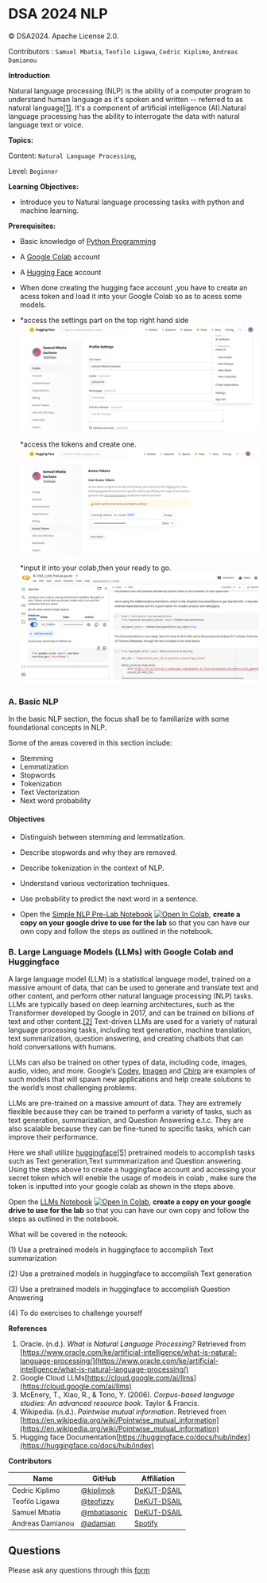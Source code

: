 # DSA 2024 NLP

© DSA2024. Apache License 2.0.

Contributors : `Samuel Mbatia`, `Teofilo Ligawa`, `Cedric Kiplimo`, `Andreas Damianou`


**Introduction**

Natural language processing (NLP) is the ability of a computer program to understand human language as it's spoken and written -- referred to as natural language[[1]](https://www.oracle.com/ke/artificial-intelligence/what-is-natural-language-processing/). It's a component of artificial intelligence (AI).Natural language processing has the ability to interrogate the data with natural language text or voice.

**Topics:**

Content: `Natural Language Processing`,

Level: `Beginner`

**Learning Objectives:**
- Introduce you to Natural language processing tasks with python and machine learning.

**Prerequisites:**
- Basic knowledge of [Python Programming](https://ocw.mit.edu/courses/6-0001-introduction-to-computer-science-and-programming-in-python-fall-2016/)
- A [Google Colab](https://colab.research.google.com/) account
- A [Hugging Face](https://huggingface.co/join)  account

- When done creating the hugging face account ,you have to create an acess token and load it into your Google Colab so as to acess some models.
- 
  *access the settings part on the top right hand side
  ![HuggingFace Setting](https://github.com/DeKUT-DSAIL/DSA-2024-NLP/blob/main/assets/access.png)
  
  *access the tokens and create one.
  ![Huggingface Access Tokens](https://github.com/DeKUT-DSAIL/DSA-2024-NLP/blob/main/assets/tokens.png)
  
  *input it into your colab,then your ready to go.
  ![Secret Key in Colab](https://github.com/DeKUT-DSAIL/DSA-2024-NLP/blob/main/assets/secretkey.png)

<!-- #region -->
### A. Basic NLP
In the basic NLP section, the focus shall be to familiarize with some foundational concepts in NLP.

Some of the areas covered in this section include:
* Stemming
* Lemmatization
* Stopwords
* Tokenization
* Text Vectorization
* Next word probability

#### Objectives
* Distinguish between stemming and lemmatization.
* Describe stopwords and why they are removed.
* Describe tokenization in the context of NLP.
* Understand various vectorization techniques.
* Use probability to predict the next word in a sentence.

* Open the [Simple NLP Pre-Lab Notebook](https://github.com/DeKUT-DSAIL/DSA-2024-NLP/blob/main/pre-lab/simple_nlp_prelab.ipynb) <a target="_blank" href="https://colab.research.google.com/github/DeKUT-DSAIL/DSA-2024-NLP/blob/main/pre-lab/simple_nlp_prelab.ipynb"><img src="https://colab.research.google.com/assets/colab-badge.svg" alt="Open In Colab"/></a>, **create a copy on your google drive to use for the lab** so that you can have our own copy and follow the steps as outlined in the notebook.

<!-- #endregion -->

<!-- #region -->
### B. Large Language Models (LLMs) with Google Colab and Huggingface
A large language model (LLM) is a statistical language model, trained on a massive amount of data, that can be used to generate and translate text and other content, and perform other natural language processing (NLP) tasks.
LLMs are typically based on deep learning architectures, such as the Transformer developed by Google in 2017, and can be trained on billions of text and other content.[[2]](https://cloud.google.com/ai/llms)
Text-driven LLMs are used for a variety of natural language processing tasks, including text generation, machine translation, text summarization, question answering, and creating chatbots that can hold conversations with humans.

LLMs can also be trained on other types of data, including code, images, audio, video, and more. Google’s [Codey](https://cloud.google.com/vertex-ai/docs/generative-ai/code/code-models-overview), [Imagen](https://cloud.google.com/vertex-ai/docs/generative-ai/image/overview) and [Chirp](https://cloud.google.com/vertex-ai/docs/generative-ai/speech/speech-to-text) are examples of such models that will spawn new applications and help create solutions to the world’s most challenging problems.

LLMs are pre-trained on a massive amount of data. They are extremely flexible because they can be trained to perform a variety of tasks, such as text generation, summarization, and  Question Answering e.t.c. They are also scalable because they can be fine-tuned to specific tasks, which can improve their performance.

Here we shall utilize [huggingface](https://huggingface.co/models)[[5]](https://huggingface.co/docs/hub/index) pretrained models to accomplish tasks such as Text generation,Text summmarization and Question answering. Using the steps above to create a huggingface account and accessing your secret token which will eneble the usage of models in colab , make sure the token is inputted into your google colab as shown in the steps above.

Open the [LLMs Notebook](https://github.com/DeKUT-DSAIL/DSA-2024-NLP/blob/main/pre-lab/DSA_LLM_PreLab.ipynb) <a target="_blank" href="https://colab.research.google.com/github/DeKUT-DSAIL/DSA-2024-NLP/blob/main/pre-lab/DSA_LLM_PreLab.ipynb"><img src="https://colab.research.google.com/assets/colab-badge.svg" alt="Open In Colab"/></a>, **create a copy on your google drive to use for the lab** so that you can have our own copy and follow the steps as outlined in the notebook.

What will be covered in the noteook:

(1) Use a pretrained models in huggingface to accomplish Text summarization

(2) Use a pretrained models in huggingface to accomplish Text generation

(3) Use a pretrained models in huggingface to accomplish Question Answering

(4) To do exercises to challenge yourself


<!-- #endregion -->

**References**
1. Oracle. (n.d.). *What is Natural Language Processing?* Retrieved from [https://www.oracle.com/ke/artificial-intelligence/what-is-natural-language-processing/](https://www.oracle.com/ke/artificial-intelligence/what-is-natural-language-processing/)
2. Google Cloud LLMs[https://cloud.google.com/ai/llms](https://cloud.google.com/ai/llms)
3. McEnery, T., Xiao, R., & Tono, Y. (2006). *Corpus-based language studies: An advanced resource book*. Taylor & Francis.
4. Wikipedia. (n.d.). *Pointwise mutual information*. Retrieved from [https://en.wikipedia.org/wiki/Pointwise_mutual_information](https://en.wikipedia.org/wiki/Pointwise_mutual_information)
5. Hugging face Documentation[https://huggingface.co/docs/hub/index](https://huggingface.co/docs/hub/index)


**Contributors**



| Name              | GitHub                                            | Affiliation                                     |
|-------------------|---------------------------------------------------|-------------------------------------------------|
| Cedric Kiplimo    | [@kiplimok](https://github.com/kiplimock)         | [DeKUT-DSAIL](https://dekut-dsail.github.io)    |
| Teofilo Ligawa    | [@teofizzy](https://github.com/teofizzy)          | [DeKUT-DSAIL](https://dekut-dsail.github.io)    |
| Samuel Mbatia     | [@mbatiasonic](https://github.com/mbatiasonic)    | [DeKUT-DSAIL](https://dekut-dsail.github.io)    |
| Andreas Damianou  | [@adamian](https://github.com/adamian)            | [Spotify](http://andreasdamianou.com/)          |


## Questions

Please ask any questions through this [form](https://forms.gle/dbd19Sk1VPydsAtp8)
